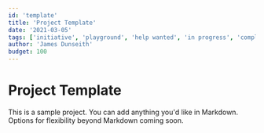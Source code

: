 ```yaml
---
id: 'template'
title: 'Project Template'
date: '2021-03-05'
tags: ['initiative', 'playground', 'help wanted', 'in progress', 'complete']
author: 'James Dunseith'
budget: 100
---      
```


# Project Template

This is a sample project. You can add anything you'd like in Markdown. Options for flexibility beyond Markdown coming soon.

